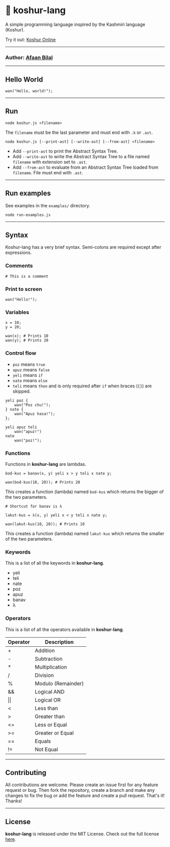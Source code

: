 🍁 koshur-lang
===============

A simple programming language inspired by the Kashmiri language (Koshur).

Try it out: [Koshur Online](https://koshur.afaan.dev)

---

### **Author**: [Afaan Bilal](https://afaan.dev)

---

## Hello World
````
wan("Hello, world!");
````

---
## Run
````
node koshur.js <filename>
````

The `filename` must be the last parameter and must end with `.k` or `.ast`.

```
node koshur.js [--print-ast] [--write-ast] [--from-ast] <filename>
```
- Add `--print-ast` to print the Abstract Syntax Tree.
- Add `--write-ast` to write the Abstract Syntax Tree to a file named `filename` with extension set to `.ast`.
- Add `--from-ast` to evaluate from an Abstract Syntax Tree loaded from `filename`. File must end with `.ast`.

---

## Run examples
See examples in the `examples/` directory.

````
node run-examples.js
````

---

## Syntax

Koshur-lang has a very brief syntax. Semi-colons are required except after expressions.

### Comments
```
# This is a comment
```

### Print to screen
```
wan("Hello!");
```

### Variables
```
x = 10;
y = 20;

wan(x); # Prints 10
wan(y); # Prints 20
```

### Control flow
- `poz` means `true`
- `apuz` means `false`
- `yeli` means `if`
- `nate` means `else`
- `teli` means `then` and is only required after `if` when braces (`{}`) are skipped.

```
yeli poz {
    wan("Poz chu!");
} nate {
    wan("Apuz hasa!");
};

yeli apuz teli
    wan("apuz!")
nate
    wan("poz!");
```

### Functions
Functions in **koshur-lang** are lambdas.
```
bod-kus = banav(x, y) yeli x > y teli x nate y;

wan(bod-kus(10, 20)); # Prints 20
```
This creates a function (lambda) named `bod-kus` which returns the bigger of the two parameters.


```
# Shortcut for banav is λ

lakut-kus = λ(x, y) yeli x < y teli x nate y;

wan(lakut-kus(10, 20)); # Prints 10
```
This creates a function (lambda) named `lakut-kus` which returns the smaller of the two parameters.

### Keywords
This is a list of all the keywords in **koshur-lang**.

- yeli
- teli
- nate
- poz
- apuz
- banav
- λ

### Operators
This is a list of all the operators available in **koshur-lang**.

| Operator | Description        |
| -------- | ------------------ |
| \+       | Addition           |
| \-       | Subtraction        |
| \*       | Multiplication     |
| \/       | Division           |
| %        | Modulo (Remainder) |
| &&       | Logical AND        |
| \|\|     | Logical OR         |
| <        | Less than          |
| \>       | Greater than       |
| <=       | Less or Equal      |
| \>=      | Greater or Equal   |
| ==       | Equals             |
| !=       | Not Equal          |

---

## Contributing
All contributions are welcome. Please create an issue first for any feature request
or bug. Then fork the repository, create a branch and make any changes to fix the bug
or add the feature and create a pull request. That's it!
Thanks!

---

## License
**koshur-lang** is released under the MIT License.
Check out the full license [here](LICENSE).
